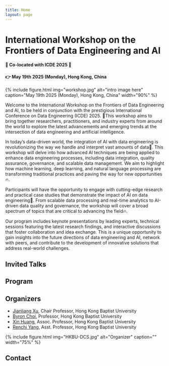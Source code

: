 ```yaml
---
title: Home
layout: page
---
```


# International Workshop on the Frontiers of Data Engineering and AI
#### 🎉 Co-located with ICDE 2025 🎉
#### 👉 May 19th 2025 (Monday), Hong Kong, China 

{% include figure.html img="workshop.jpg" alt="intro image here" caption="May 19th 2025 (Monday), Hong Kong, China" width="90%" %}

Welcome to the International Workshop on the Frontiers of Data Engineering and AI, to be held in conjunction with the prestigious International Conference on Data Engineering (ICDE) 2025. 📢This workshop aims to bring together researchers, practitioners, and industry experts from around the world to explore the latest advancements and emerging trends at the intersection of data engineering and artificial intelligence.

In today’s data-driven world, the integration of AI with data engineering is revolutionizing the way we handle and interpret vast amounts of data🚀. This workshop will delve into how advanced AI techniques are being applied to enhance data engineering processes, including data integration, quality assurance, governance, and scalable data management. We aim to highlight how machine learning, deep learning, and natural language processing are transforming traditional practices and paving the way for new opportunities🔥.

Participants will have the opportunity to engage with cutting-edge research and practical case studies that demonstrate the impact of AI on data engineering🚀. From scalable data processing and real-time analytics to AI-driven data quality and governance, the workshop will cover a broad spectrum of topics that are critical to advancing the field🔥.

Our program includes keynote presentations by leading experts, technical sessions featuring the latest research findings, and interactive discussions that foster collaboration and idea exchange. This is a unique opportunity to gain insights into the future directions of data engineering and AI, network with peers, and contribute to the development of innovative solutions that address real-world challenges.

<!--{% include toc.html %}-->

<!---------->

<!--{% include template/credits.html %}-->

## Invited Talks

## Program

## Organizers

- [Jianliang Xu](https://www.comp.hkbu.edu.hk/~xujl/), Chair Professor, Hong Kong Baptist University
- [Byron Choi](https://www.comp.hkbu.edu.hk/~bchoi/), Professor, Hong Kong Baptist University
- [Xin Huang](https://www.comp.hkbu.edu.hk/~xinhuang/), Assoc. Professor, Hong Kong Baptist University
- [Renchi Yang](https://www.comp.hkbu.edu.hk/~renchi/), Asst. Professor, Hong Kong Baptist University

{% include figure.html img="HKBU-DCS.jpg" alt="Organizer" caption="" width="75%" %}

## Contact
